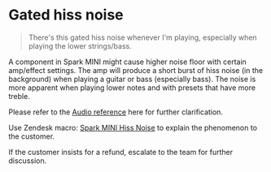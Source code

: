 # Gated hiss noise
> There's this gated hiss noise whenever I'm playing, especially when playing the lower strings/bass.

A component in Spark MINI might cause higher noise floor with certain amp/effect settings. The amp will produce a short burst of hiss noise (in the background) when playing a guitar or bass (especially bass). The noise is more apparent when playing lower notes and with presets that have more treble.

Please refer to the [Audio reference](https://drive.google.com/file/d/1PyMGst-QNJARss5I-pc6oQwHq1cktQT_/view?usp=sharing) here for further clarification.

Use Zendesk macro: <u>Spark MINI Hiss Noise</u> to explain the phenomenon to the customer.

If the customer insists for a refund, escalate to the team for further discussion.